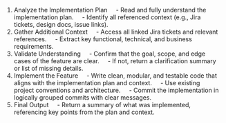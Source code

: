 1. Analyze the Implementation Plan
       - Read and fully understand the implementation plan.
       - Identify all referenced context (e.g., Jira tickets, design docs, issue links).
2. Gather Additional Context
       - Access all linked Jira tickets and relevant references.
       - Extract key functional, technical, and business requirements.
3. Validate Understanding
       - Confirm that the goal, scope, and edge cases of the feature are clear.
       - If not, return a clarification summary or list of missing details.
4. Implement the Feature
       - Write clean, modular, and testable code that aligns with the implementation plan and context.
       - Use existing project conventions and architecture.
       - Commit the implementation in logically grouped commits with clear messages.
5. Final Output
       - Return a summary of what was implemented, referencing key points from the plan and context.

